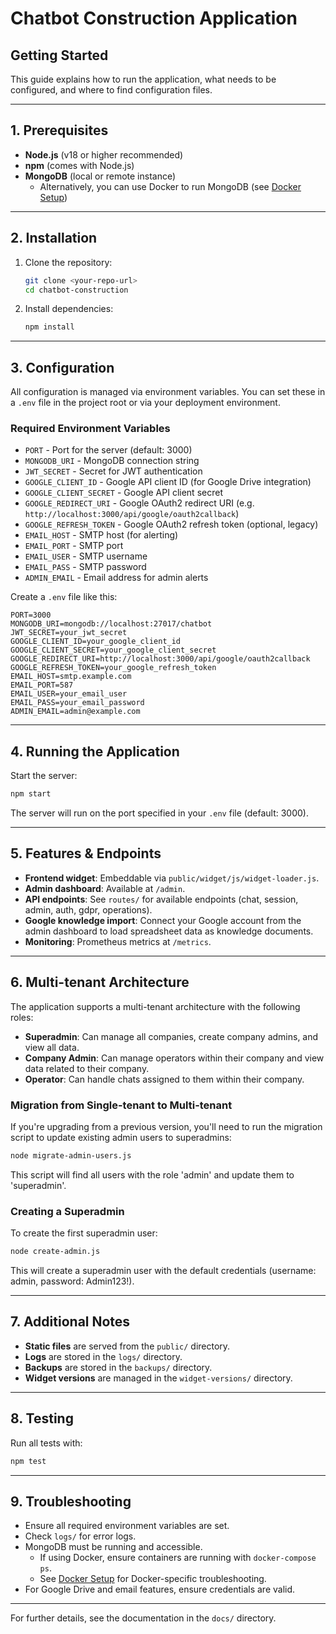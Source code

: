 # Chatbot Construction Application

## Getting Started

This guide explains how to run the application, what needs to be configured, and where to find configuration files.

---

## 1. Prerequisites
- **Node.js** (v18 or higher recommended)
- **npm** (comes with Node.js)
- **MongoDB** (local or remote instance)
  - Alternatively, you can use Docker to run MongoDB (see [Docker Setup](docs/DOCKER.md))

---

## 2. Installation
1. Clone the repository:
   ```sh
   git clone <your-repo-url>
   cd chatbot-construction
   ```
2. Install dependencies:
   ```sh
   npm install
   ```

---

## 3. Configuration

All configuration is managed via environment variables. You can set these in a `.env` file in the project root or via your deployment environment.

### Required Environment Variables
- `PORT` - Port for the server (default: 3000)
- `MONGODB_URI` - MongoDB connection string
- `JWT_SECRET` - Secret for JWT authentication
- `GOOGLE_CLIENT_ID` - Google API client ID (for Google Drive integration)
- `GOOGLE_CLIENT_SECRET` - Google API client secret
- `GOOGLE_REDIRECT_URI` - Google OAuth2 redirect URI (e.g. `http://localhost:3000/api/google/oauth2callback`)
- `GOOGLE_REFRESH_TOKEN` - Google OAuth2 refresh token (optional, legacy)
- `EMAIL_HOST` - SMTP host (for alerting)
- `EMAIL_PORT` - SMTP port
- `EMAIL_USER` - SMTP username
- `EMAIL_PASS` - SMTP password
- `ADMIN_EMAIL` - Email address for admin alerts

Create a `.env` file like this:
```env
PORT=3000
MONGODB_URI=mongodb://localhost:27017/chatbot
JWT_SECRET=your_jwt_secret
GOOGLE_CLIENT_ID=your_google_client_id
GOOGLE_CLIENT_SECRET=your_google_client_secret
GOOGLE_REDIRECT_URI=http://localhost:3000/api/google/oauth2callback
GOOGLE_REFRESH_TOKEN=your_google_refresh_token
EMAIL_HOST=smtp.example.com
EMAIL_PORT=587
EMAIL_USER=your_email_user
EMAIL_PASS=your_email_password
ADMIN_EMAIL=admin@example.com
```

---

## 4. Running the Application

Start the server:
```sh
npm start
```

The server will run on the port specified in your `.env` file (default: 3000).

---

## 5. Features & Endpoints
- **Frontend widget**: Embeddable via `public/widget/js/widget-loader.js`.
- **Admin dashboard**: Available at `/admin`.
- **API endpoints**: See `routes/` for available endpoints (chat, session, admin, auth, gdpr, operations).
- **Google knowledge import**: Connect your Google account from the admin dashboard to load spreadsheet data as knowledge documents.
- **Monitoring**: Prometheus metrics at `/metrics`.

---

## 6. Multi-tenant Architecture

The application supports a multi-tenant architecture with the following roles:

- **Superadmin**: Can manage all companies, create company admins, and view all data.
- **Company Admin**: Can manage operators within their company and view data related to their company.
- **Operator**: Can handle chats assigned to them within their company.

### Migration from Single-tenant to Multi-tenant

If you're upgrading from a previous version, you'll need to run the migration script to update existing admin users to superadmins:

```sh
node migrate-admin-users.js
```

This script will find all users with the role 'admin' and update them to 'superadmin'.

### Creating a Superadmin

To create the first superadmin user:

```sh
node create-admin.js
```

This will create a superadmin user with the default credentials (username: admin, password: Admin123!).

---

## 7. Additional Notes
- **Static files** are served from the `public/` directory.
- **Logs** are stored in the `logs/` directory.
- **Backups** are stored in the `backups/` directory.
- **Widget versions** are managed in the `widget-versions/` directory.

---

## 8. Testing
Run all tests with:
```sh
npm test
```

---

## 9. Troubleshooting
- Ensure all required environment variables are set.
- Check `logs/` for error logs.
- MongoDB must be running and accessible.
  - If using Docker, ensure containers are running with `docker-compose ps`.
  - See [Docker Setup](docs/DOCKER.md) for Docker-specific troubleshooting.
- For Google Drive and email features, ensure credentials are valid.

---

For further details, see the documentation in the `docs/` directory.
